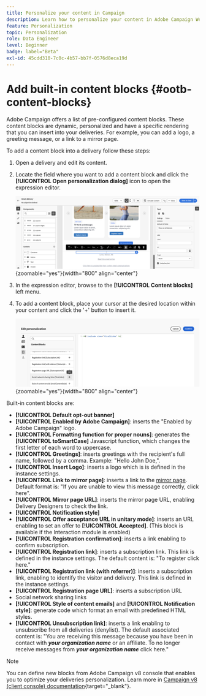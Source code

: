```yaml
---
title: Personalize your content in Campaign
description: Learn how to personalize your content in Adobe Campaign Web
feature: Personalization
topic: Personalization
role: Data Engineer
level: Beginner
badge: label="Beta"
exl-id: 45cdd310-7c0c-4b57-bb7f-0576d8eca19d
---
```

# Add built-in content blocks {#ootb-content-blocks}

Adobe Campaign offers a list of pre-configured content blocks. These content blocks are dynamic, personalized and have a specific rendering that you can insert into your deliveries. For example, you can add a logo, a greeting message, or a link to a mirror page. 

To add a content block into a delivery follow these steps:

1. Open a delivery and edit its content.

1. Locate the field where you want to add a content block and click the **[!UICONTROL Open personalization dialog]** icon to open the expression editor.

    ![](assets/content-block-access.png){zoomable="yes"}{width="800" align="center"}

1. In the expression editor, browse to the **[!UICONTROL Content blocks]** left menu.

1. To add a content block, place your cursor at the desired location within your content and click the '+' button to insert it.

    ![](assets/content-blocks.png){zoomable="yes"}{width="800" align="center"}

Built-in content blocks are:

* **[!UICONTROL Default opt-out banner]**
* **[!UICONTROL Enabled by Adobe Campaign]**: inserts the "Enabled by Adobe Campaign" logo.
* **[!UICONTROL Formatting function for proper nouns]**: generates the **[!UICONTROL toSmartCase]** Javascript function, which changes the first letter of each word to uppercase. 
* **[!UICONTROL Greetings]**: inserts greetings with the recipient's full name, followed by a comma. Example: "Hello John Doe,".
* **[!UICONTROL Insert Logo]**: inserts a logo which is is defined in the instance settings.
* **[!UICONTROL Link to mirror page]**: inserts a link to the [mirror page](../email/mirror-page.md). Default format is: "If you are unable to view this message correctly, click here".
* **[!UICONTROL Mirror page URL]**: inserts the mirror page URL, enabling Delivery Designers to check the link.
* **[!UICONTROL Notification style]**
* **[!UICONTROL Offer acceptance URL in unitary mode]**: inserts an URL enabling to set an offer to **[!UICONTROL Accepted]**. (This block is available if the Interaction module is enabled)
* **[!UICONTROL Registration confirmation]**: inserts a link enabling to confirm subscription.
* **[!UICONTROL Registration link]**: inserts a subscription link. This link is defined in the instance settings. The default content is: "To register click here."
* **[!UICONTROL Registration link (with referrer)]**: inserts a subscription link, enabling to identify the visitor and delivery. This link is defined in the instance settings.
* **[!UICONTROL Registration page URL]**: inserts a subscription URL
* Social network sharing links
* **[!UICONTROL Style of content emails]** and **[!UICONTROL Notification style]**: generate code which format an email with predefined HTML styles. 
* **[!UICONTROL Unsubscription link]**: inserts a link enabling to unsubscribe from all deliveries (denylist). The default associated content is: "You are receiving this message because you have been in contact with ***your organization name*** or an affiliate. To no longer receive messages from ***your organization name*** click here."

>[!NOTE]
>
>You can define new blocks from Adobe Campaign v8 console that enables you to optimize your deliveries personalization. Learn more in [Campaign v8 (client console) documentation](https://experienceleague.adobe.com/docs/campaign/campaign-v8/campaigns/send/personalize/personalization-blocks.html#create-custom-personalization-blocks){target="_blank"}.
